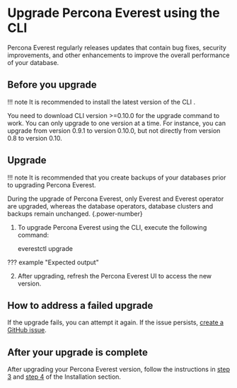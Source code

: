 # Upgrade Percona Everest using the CLI

Percona Everest regularly releases updates that contain bug fixes, security improvements, and other enhancements to improve the overall performance of your database.


## Before you upgrade

!!! note
     It is recommended to install the latest version of the CLI .

You need to download CLI version >=0.10.0 for the upgrade command to work. You can only upgrade to one version at a time. For instance, you can upgrade from version 0.9.1 to version 0.10.0, but not directly from version 0.8 to version 0.10.  

## Upgrade

!!! note
    It is recommended that you create backups of your databases prior to upgrading Percona Everest.

During the upgrade of Percona Everest, only Everest and Everest operator are upgraded, whereas the database operators, database clusters and backups remain unchanged.
{.power-number}

1. To upgrade Percona Everest using the CLI, execute the following command:

    everestctl upgrade

??? example "Expected output"

2. After upgrading, refresh the Percona Everest UI to access the new version.












## How to address a failed upgrade

If the upgrade fails, you can attempt it again. If the issue persists, [create a GitHub issue](https://docs.github.com/en/issues/tracking-your-work-with-issues/creating-an-issue#creating-an-issue-from-a-repository).


## After your upgrade is complete

After upgrading your Percona Everest version, follow the instructions in [step 3](install/installEverest.md#step-3) and [step 4](install/installEverest.md#step-4) of the Installation section. 













